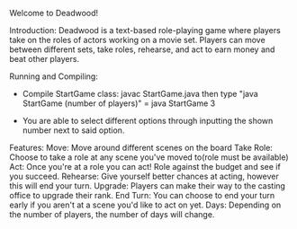 Welcome to Deadwood!

Introduction:
Deadwood is a text-based role-playing game 
where players take on the roles of actors working on a movie set. 
Players can move between different sets, take roles, rehearse, and act to earn money and beat other players.


Running and Compiling:
- Compile StartGame class: javac StartGame.java then type "java StartGame (number of players)" = java StartGame 3

- You are able to select different options through inputting the shown number next to said option.

Features:
Move: Move around different scenes on the board
Take Role: Choose to take a role at any scene you've moved to(role must be available)
Act: Once you're at a role you can act! Role against the budget and see if you succeed.
Rehearse: Give yourself better chances at acting, however this will end your turn.
Upgrade: Players can make their way to the casting office to upgrade their rank.
End Turn: You can choose to end your turn early if you aren't at a scene you'd like to act on yet.
Days: Depending on the number of players, the number of days will change. 